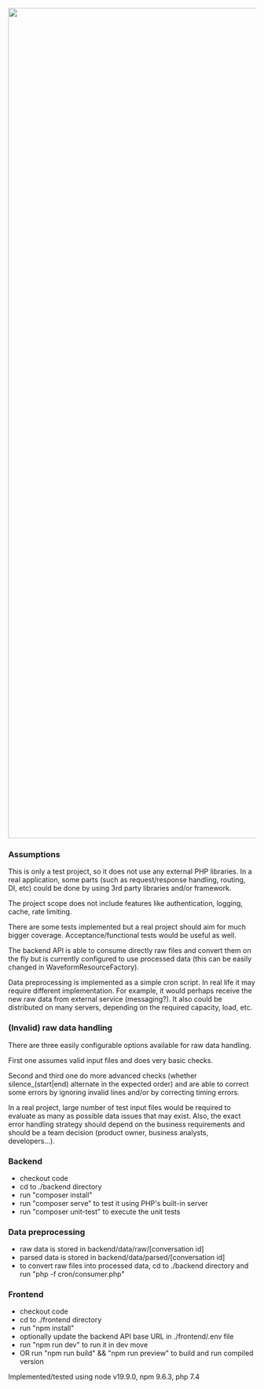 <p align="center">
<img width="1691" alt="image" src="https://github.com/vanagnostos/vuejs-php-ffmpeg-mvp/assets/16326125/36d73c27-ca99-4488-91e8-5be3180aa5e4">
</p>

### Assumptions

This is only a test project, so it does not use any external PHP libraries. In a real application, some parts (such as request/response handling, routing, DI, etc) 
could be done by using 3rd party libraries and/or framework.

The project scope does not include features like authentication, logging, cache, rate limiting.  

There are some tests implemented but a real project should aim for much bigger coverage. Acceptance/functional tests would be useful as well.

The backend API is able to consume directly raw files and convert them on the fly but is currently configured to use processed data (this can be easily changed in WaveformResourceFactory). 

Data preprocessing is implemented as a simple cron script. In real life it may require different implementation. For example, it would perhaps receive the new raw data from 
external service (messaging?). It also could be distributed on many servers, depending on the required capacity, load, etc.

### (Invalid) raw data handling

There are three easily configurable options available for raw data handling. 

First one assumes valid input files and does very basic checks. 

Second and third one do more advanced checks (whether silence_(start|end) alternate in the expected order) and are able to correct some errors by ignoring invalid 
lines and/or by correcting timing errors. 

In a real project, large number of test input files would be required to evaluate as many as possible data issues that may exist. Also, the exact error handling strategy 
should depend on the business requirements and should be a team decision (product owner, business analysts, developers...).   

### Backend 

 - checkout code
 - cd to ./backend directory
 - run "composer install"
 - run "composer serve" to test it using PHP's built-in server
 - run "composer unit-test" to execute the unit tests

### Data preprocessing

 - raw data is stored in backend/data/raw/[conversation id]
 - parsed data is stored in backend/data/parsed/[conversation id]
 - to convert raw files into processed data, cd to ./backend directory and run "php -f cron/consumer.php"

### Frontend

 - checkout code
 - cd to ./frontend directory
 - run "npm install"
 - optionally update the backend API base URL in ./frontend/.env file
 - run "npm run dev" to run it in dev move
 - OR run "npm run build" && "npm run preview" to build and run compiled version
 
Implemented/tested using node v19.9.0, npm 9.6.3, php 7.4
